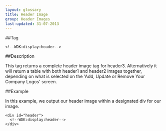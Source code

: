 ```yaml
---
layout: glossary
title: Header Image
group: Header Images
last-updated: 31-07-2013
---
```


##Tag

`<!--WDK:display:header-->`

##Description

This tag returns a complete header image tag for header3. Alternatively it will return a table with both header1 and header2 images together, depending on what is selected on the 'Add, Update or Remove Your Company Logos' screen.

##Example

In this example, we output our header image within a designated div for our image.

~~~
<div id="header">
  <!--WDK:display:header-->
</div>
~~~